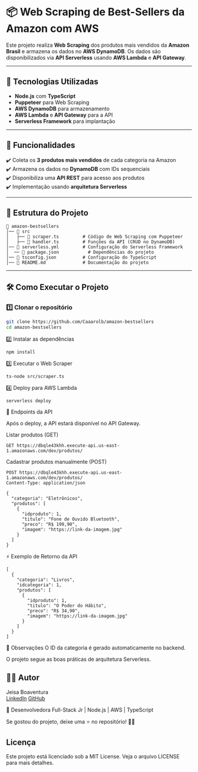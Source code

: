 # 📦 Web Scraping de Best-Sellers da Amazon com AWS

Este projeto realiza **Web Scraping** dos produtos mais vendidos da **Amazon Brasil** e armazena os dados no **AWS DynamoDB**. Os dados são disponibilizados via **API Serverless** usando **AWS Lambda** e **API Gateway**.

---

## 🚀 Tecnologias Utilizadas

- **Node.js** com **TypeScript**
- **Puppeteer** para Web Scraping
- **AWS DynamoDB** para armazenamento
- **AWS Lambda** e **API Gateway** para a API
- **Serverless Framework** para implantação

---

## 📌 Funcionalidades

✔️ Coleta os **3 produtos mais vendidos** de cada categoria na Amazon  
✔️ Armazena os dados no **DynamoDB** com IDs sequenciais  
✔️ Disponibiliza uma **API REST** para acesso aos produtos  
✔️ Implementação usando **arquitetura Serverless**  

---

## 📂 Estrutura do Projeto

    📁 amazon-bestsellers
    │── 📂 src
    │   ├── 📜 scraper.ts         # Código de Web Scraping com Puppeteer
    │   ├── 📜 handler.ts         # Funções da API (CRUD no DynamoDB)
    │── 📜 serverless.yml         # Configuração do Serverless Framework
    │  ── 📜 package.json           # Dependências do projeto
    │── 📜 tsconfig.json          # Configuração do TypeScript
    │── 📜 README.md              # Documentação do projeto


---

## 🛠 Como Executar o Projeto

### 1️⃣ **Clonar o repositório**
```bash
git clone https://github.com/Caaarolb/amazon-bestsellers
cd amazon-bestsellers
```
2️⃣ Instalar as dependências
```
npm install
```

3️⃣ Executar o Web Scraper
```
ts-node src/scraper.ts
```
4️⃣ Deploy para AWS Lambda
```
serverless deploy
```
🔗 Endpoints da API

Após o deploy, a API estará disponível no API Gateway.

Listar produtos (GET)
```
GET https://dbqle43khh.execute-api.us-east-1.amazonaws.com/dev/produtos/
```
Cadastrar produtos manualmente (POST)
```
POST https://dbqle43khh.execute-api.us-east-1.amazonaws.com/dev/produtos/
Content-Type: application/json

{
  "categoria": "Eletrônicos",
  "produtos": [
    {
      "idproduto": 1,
      "titulo": "Fone de Ouvido Bluetooth",
      "preco": "R$ 199,90",
      "imagem": "https://link-da-imagem.jpg"
    }
  ]
}
```
⚡ Exemplo de Retorno da API
```
[
  {
    "categoria": "Livros",
    "idcategoria": 1,
    "produtos": [
      {
        "idproduto": 1,
        "titulo": "O Poder do Hábito",
        "preco": "R$ 34,90",
        "imagem": "https://link-da-imagem.jpg"
      }
    ]
  }
]
```

📝 Observações
O ID da categoria é gerado automaticamente no backend.


O projeto segue as boas práticas de arquitetura Serverless.

## 👨‍💻 Autor

Jeisa Boaventura <br>
[LinkedIn](https://www.linkedin.com/in/-caroline-boaventura/)
[GitHub](https://github.com/Caaarolb)

💼 Desenvolvedora Full-Stack Jr | Node.js | AWS | TypeScript

Se gostou do projeto, deixe uma ⭐ no repositório! 🚀🔥


## Licença
Este projeto está licenciado sob a MIT License. Veja o arquivo LICENSE para mais detalhes.
